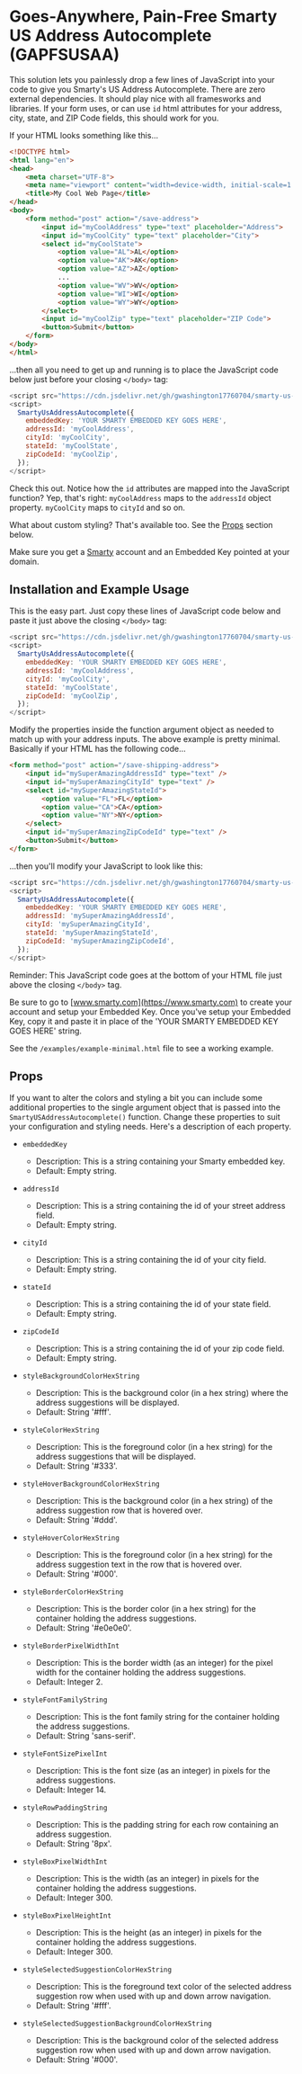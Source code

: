 # Goes-Anywhere, Pain-Free Smarty US Address Autocomplete (GAPFSUSAA)

This solution lets you painlessly drop a few lines of JavaScript into your code to give you Smarty's US Address Autocomplete. There are zero external dependencies. It should play nice with all framesworks and libraries. If your form uses, or can use `id` html attributes for your address, city, state, and ZIP Code fields, this should work for you. 

If your HTML looks something like this...

```html
<!DOCTYPE html>
<html lang="en">
<head>
    <meta charset="UTF-8">
    <meta name="viewport" content="width=device-width, initial-scale=1.0">
    <title>My Cool Web Page</title>
</head>
<body>
    <form method="post" action="/save-address">
        <input id="myCoolAddress" type="text" placeholder="Address">
        <input id="myCoolCity" type="text" placeholder="City">
        <select id="myCoolState">
            <option value="AL">AL</option>
            <option value="AK">AK</option>
            <option value="AZ">AZ</option>
            ...
            <option value="WV">WV</option>
            <option value="WI">WI</option>
            <option value="WY">WY</option>
        </select>
        <input id="myCoolZip" type="text" placeholder="ZIP Code">
        <button>Submit</button>
    </form>
</body>
</html>
```

...then all you need to get up and running is to place the JavaScript code below just before your closing `</body>` tag:

```javascript
<script src="https://cdn.jsdelivr.net/gh/gwashington17760704/smarty-us-address-autocomplete/src/smarty-us-address-autocomplete.js"></script>
<script>
  SmartyUsAddressAutocomplete({
    embeddedKey: 'YOUR SMARTY EMBEDDED KEY GOES HERE',
    addressId: 'myCoolAddress',
    cityId: 'myCoolCity',
    stateId: 'myCoolState',
    zipCodeId: 'myCoolZip',
  });
</script>
```

Check this out. Notice how the `id` attributes are mapped into the JavaScript function? Yep, that's right: `myCoolAddress` maps to the `addressId` object property.  `myCoolCity` maps to `cityId` and so on.

What about custom styling? That's available too. See the [Props](#props) section below. 

Make sure you get a [Smarty](https://www.smarty.com) account and an Embedded Key pointed at your domain.

## Installation and Example Usage
This is the easy part. Just copy these lines of JavaScript code below and paste it just above the closing `</body>` tag:

```javascript
<script src="https://cdn.jsdelivr.net/gh/gwashington17760704/smarty-us-address-autocomplete/src/smarty-us-address-autocomplete.js"></script>
<script>
  SmartyUsAddressAutocomplete({
    embeddedKey: 'YOUR SMARTY EMBEDDED KEY GOES HERE',
    addressId: 'myCoolAddress',
    cityId: 'myCoolCity',
    stateId: 'myCoolState',
    zipCodeId: 'myCoolZip',
  });
</script>
```

Modify the properties inside the function argument object as needed to match up with your address inputs. The above example is pretty minimal. Basically if your HTML has the following code...

```html
<form method="post" action="/save-shipping-address">
    <input id="mySuperAmazingAddressId" type="text" />
    <input id="mySuperAmazingCityId" type="text" />
    <select id="mySuperAmazingStateId">
        <option value="FL">FL</option>
        <option value="CA">CA</option>
        <option value="NY">NY</option>
    </select>
    <input id="mySuperAmazingZipCodeId" type="text" />
    <button>Submit</button>
</form>
```

...then you'll modify your JavaScript to look like this:

```javascript
<script src="https://cdn.jsdelivr.net/gh/gwashington17760704/smarty-us-address-autocomplete/src/smarty-us-address-autocomplete.js"></script>
<script>
  SmartyUsAddressAutocomplete({
    embeddedKey: 'YOUR SMARTY EMBEDDED KEY GOES HERE',
    addressId: 'mySuperAmazingAddressId',
    cityId: 'mySuperAmazingCityId',
    stateId: 'mySuperAmazingStateId',
    zipCodeId: 'mySuperAmazingZipCodeId',
  });
</script>
```

Reminder: This JavaScript code goes at the bottom of your HTML file just above the closing `</body>` tag.

Be sure to go to [www.smarty.com](https://www.smarty.com) to create your account and setup your Embedded Key. Once you've setup your Embedded Key, copy it and paste it in place of the 'YOUR SMARTY EMBEDDED KEY GOES HERE' string.

See the `/examples/example-minimal.html` file to see a working example.

## Props

If you want to alter the colors and styling a bit you can include some additional properties to the single argument object that is passed into the `SmartyUSAddressAutocomplete()` function. Change these properties to suit your configuration and styling needs. Here's a description of each property.

* `embeddedKey`
    * Description: This is a string containing your Smarty embedded key.
    * Default: Empty string.

* `addressId`
    * Description: This is a string containing the id of your street address field.
    * Default: Empty string.

* `cityId`
    * Description: This is a string containing the id of your city field.
    * Default: Empty string.
 
* `stateId`
    * Description: This is a string containing the id of your state field.
    * Default: Empty string.

* `zipCodeId`
    * Description: This is a string containing the id of your zip code field.
    * Default: Empty string.

* `styleBackgroundColorHexString`
    * Description: This is the background color (in a hex string) where the address suggestions will be displayed.
    * Default: String '#fff'.

* `styleColorHexString`
    * Description: This is the foreground color (in a hex string) for the address suggestions that will be displayed.
    * Default: String '#333'.

* `styleHoverBackgroundColorHexString`
    * Description: This is the background color (in a hex string) of the address suggestion row that is hovered over.
    * Default: String '#ddd'.

* `styleHoverColorHexString`
    * Description: This is the foreground color (in a hex string) for the address suggestion text in the row that is hovered over.
    * Default: String '#000'.
 
* `styleBorderColorHexString`
    * Description: This is the border color (in a hex string) for the container holding the address suggestions.
    * Default: String '#e0e0e0'.

* `styleBorderPixelWidthInt`
    * Description: This is the border width (as an integer) for the pixel width for the container holding the address suggestions.
    * Default: Integer 2.
 
* `styleFontFamilyString`
    * Description: This is the font family string for the container holding the address suggestions.
    * Default: String 'sans-serif'.
 
* `styleFontSizePixelInt`
    * Description: This is the font size (as an integer) in pixels for the address suggestions.
    * Default: Integer 14.

* `styleRowPaddingString`
    * Description: This is the padding string for each row containing an address suggestion.
    * Default: String '8px'.
 
* `styleBoxPixelWidthInt`
    * Description: This is the width (as an integer) in pixels for the container holding the address suggestions.
    * Default: Integer 300.

* `styleBoxPixelHeightInt`
    * Description: This is the height (as an integer) in pixels for the container holding the address suggestions.
    * Default: Integer 300.

* `styleSelectedSuggestionColorHexString`
    * Description: This is the foreground text color of the selected address suggestion row when used with up and down arrow navigation.
    * Default: String '#fff'.

* `styleSelectedSuggestionBackgroundColorHexString`
    * Description: This is the background color of the selected address suggestion row when used with up and down arrow navigation.
    * Default: String '#000'.
